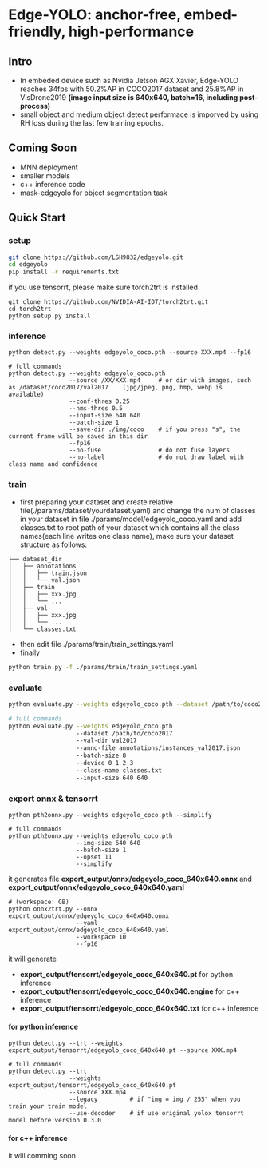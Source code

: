 # Edge-YOLO: anchor-free, embed-friendly, high-performance
## Intro
- In embeded device such as Nvidia Jetson AGX Xavier, Edge-YOLO reaches 34fps with 50.2%AP in COCO2017 dataset and 25.8%AP in VisDrone2019 **(image input size is 640x640, batch=16, including post-process)**
- small object and medium object detect performace is imporved by using RH loss during the last few training epochs.

## Coming Soon
- MNN deployment
- smaller models
- c++ inference code
- mask-edgeyolo for object segmentation task

## Quick Start
### setup

```bash
git clone https://github.com/LSH9832/edgeyolo.git
cd edgeyolo
pip install -r requirements.txt
```
if you use tensorrt, please make sure torch2trt is installed
```
git clone https://github.com/NVIDIA-AI-IOT/torch2trt.git
cd torch2trt
python setup.py install
```

### inference
```
python detect.py --weights edgeyolo_coco.pth --source XXX.mp4 --fp16

# full commands
python detect.py --weights edgeyolo_coco.pth 
                 --source /XX/XXX.mp4     # or dir with images, such as /dataset/coco2017/val2017    (jpg/jpeg, png, bmp, webp is available)
                 --conf-thres 0.25 
                 --nms-thres 0.5 
                 --input-size 640 640 
                 --batch-size 1 
                 --save-dir ./img/coco    # if you press "s", the current frame will be saved in this dir
                 --fp16 
                 --no-fuse                # do not fuse layers
                 --no-label               # do not draw label with class name and confidence
```

### train
- first preparing your dataset and create relative file(./params/dataset/yourdataset.yaml) and change the num of classes in your dataset in file ./params/model/edgeyolo_coco.yaml and add classes.txt to root path of your dataset which contains all the class names(each line writes one class name), make sure your dataset structure as follows:
```
├── dataset_dir
│   ├── annotations
│   │   ├── train.json
│   │   └── val.json
│   ├── train
│   │   ├── xxx.jpg
│   │   └── ...
│   ├── val
│   │   ├── xxx.jpg
│   │   └── ...
│   └── classes.txt
```
- then edit file ./params/train/train_settings.yaml
- finally
```bash
python train.py -f ./params/train/train_settings.yaml
```

### evaluate
```bash
python evaluate.py --weights edgeyolo_coco.pth --dataset /path/to/coco2017 --batch-size 8 --device 0 1 2 3

# full commands
python evaluate.py --weights edgeyolo_coco.pth 
                   --dataset /path/to/coco2017 
                   --val-dir val2017 
                   --anno-file annotations/instances_val2017.json 
                   --batch-size 8 
                   --device 0 1 2 3
                   --class-name classes.txt 
                   --input-size 640 640 
```

### export onnx & tensorrt
```
python pth2onnx.py --weights edgeyolo_coco.pth --simplify

# full commands
python pth2onnx.py --weights edgeyolo_coco.pth 
                   --img-size 640 640 
                   --batch-size 1
                   --opset 11
                   --simplify
```
it generates file **export_output/onnx/edgeyolo_coco_640x640.onnx** and **export_output/onnx/edgeyolo_coco_640x640.yaml**

```
# (workspace: GB)
python onnx2trt.py --onnx export_output/onnx/edgeyolo_coco_640x640.onnx 
                   --yaml export_output/onnx/edgeyolo_coco_640x640.yaml 
                   --workspace 10 
                   --fp16
```
it will generate
- **export_output/tensorrt/edgeyolo_coco_640x640.pt**  for python inference
- **export_output/tensorrt/edgeyolo_coco_640x640.engine**  for c++ inference
- **export_output/tensorrt/edgeyolo_coco_640x640.txt**  for c++ inference

#### for python inference
```
python detect.py --trt --weights export_output/tensorrt/edgeyolo_coco_640x640.pt --source XXX.mp4

# full commands
python detect.py --trt 
                 --weights export_output/tensorrt/edgeyolo_coco_640x640.pt 
                 --source XXX.mp4
                 --legacy         # if "img = img / 255" when you train your train model
                 --use-decoder    # if use original yolox tensorrt model before version 0.3.0
```

#### for c++ inference
it will comming soon



